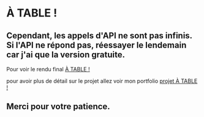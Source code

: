 # À TABLE !

## Cependant, les appels d'API ne sont pas infinis. Si l'API ne répond pas, réessayer le lendemain car j'ai que la version gratuite. 

Pour voir le rendu final [À TABLE !](https://www.echimine.fr/projets/a-table/)

pour avoir plus de détail sur le projet allez voir mon portfolio [projet À TABLE !](https://portfolio.echimine.fr/projet.html?id=3)

## Merci pour votre patience.